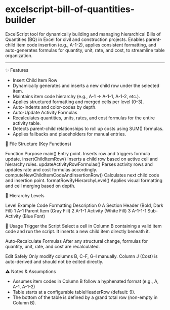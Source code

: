 # excelscript-bill-of-quantities-builder
ExcelScript tool for dynamically building and managing hierarchical Bills of Quantities (BQ) in Excel for civil and construction projects. Enables parent-child item code insertion (e.g., A-1-2), applies consistent formatting, and auto-generates formulas for quantity, unit, rate, and cost, to streamline table organization.

---

✨ Features
  - Insert Child Item Row
  - Dynamically generates and inserts a new child row under the selected item.
  - Maintains item code hierarchy (e.g., A-1 → A-1-1, A-1-2, etc.).
  - Applies structured formatting and merged cells per level (0–3).
  - Auto-indents and color-codes by depth.
  - Auto-Update Activity Formulas
  - Recalculates quantities, units, rates, and cost formulas for the entire activity table.
  - Detects parent-child relationships to roll up costs using SUM() formulas.
  - Applies fallbacks and placeholders for manual entries.


📁 File Structure (Key Functions)

  Function	                                        Purpose
  main()	                                          Entry point. Inserts row and triggers formula update.
  insertChildItemRow()	                            Inserts a child row based on active cell and hierarchy rules.
  updateActivityRowFormulas()	                      Parses activity rows and updates rate and cost formulas accordingly.
  computeNewChildItemCodeAndInsertionRow()	        Calculates next child code and insertion point.
  formatRowByHierarchyLevel()                       Applies visual formatting and cell merging based on depth.


🔢 Hierarchy Levels

  Level	    Example Code	    Formatting             Description
  0	        A	                Section Header         (Bold, Dark Fill)
  1	        A-1	              Parent Item            (Gray Fill)
  2	        A-1-1	            Activity               (White Fill)
  3	        A-1-1-1	          Sub-Activity           (Blue Font)


📌 Usage
Trigger the Script
  Select a cell in Column B containing a valid item code and run the script.
  It inserts a new child item directly beneath it.

Auto-Recalculate Formulas
  After any structural change, formulas for quantity, unit, rate, and cost are recalculated.

Edit Safely
  Only modify columns B, C–F, G–I manually. Column J (Cost) is auto-derived and should not be edited directly.


⚠️ Notes & Assumptions
  - Assumes item codes in Column B follow a hyphenated format (e.g., A, A-1, A-1-2)
  - Table starts at a configurable tableHeaderRow (default: 9).
  - The bottom of the table is defined by a grand total row (non-empty in Column B).
